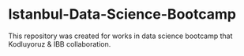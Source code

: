 # Istanbul-Data-Science-Bootcamp
This repository was created for works in data science bootcamp that Kodluyoruz &amp; IBB collaboration.
